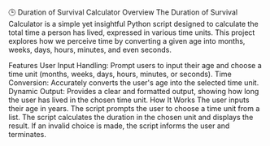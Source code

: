 🕒 Duration of Survival Calculator
Overview
The Duration of Survival Calculator is a simple yet insightful Python script designed to calculate the total time a person has lived, expressed in various time units. This project explores how we perceive time by converting a given age into months, weeks, days, hours, minutes, and even seconds.

Features
User Input Handling: Prompt users to input their age and choose a time unit (months, weeks, days, hours, minutes, or seconds).
Time Conversion: Accurately converts the user's age into the selected time unit.
Dynamic Output: Provides a clear and formatted output, showing how long the user has lived in the chosen time unit.
How It Works
The user inputs their age in years.
The script prompts the user to choose a time unit from a list.
The script calculates the duration in the chosen unit and displays the result.
If an invalid choice is made, the script informs the user and terminates.
